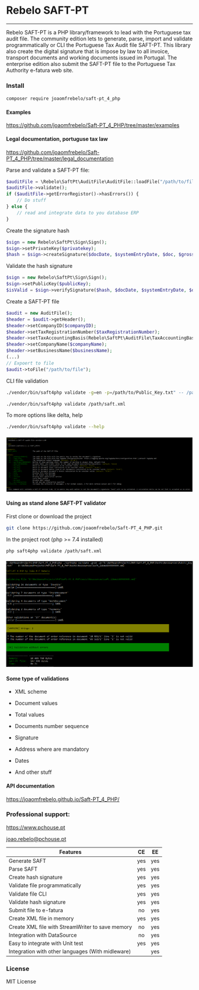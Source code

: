 # Rebelo SAFT-PT

---

Rebelo SAFT-PT is a PHP library/framework to lead with the Portuguese tax audit file. The community edition lets to generate, parse, import and validate programmatically or CLI the Portuguese Tax Audit file SAFT-PT.  This library also create the digital signature that is impose by law to all invoice, transport documents and working documents issued im Portugal.
The enterprise edition also submit the SAFT-PT file to the Portuguese Tax Authority e-fatura web site.

### Install

```bash
composer require joaomfrebelo/saft-pt_4_php
```

#### Examples

https://github.com/joaomfrebelo/Saft-PT_4_PHP/tree/master/examples

#### Legal documentation, portuguse tax law

https://github.com/joaomfrebelo/Saft-PT_4_PHP/tree/master/legal_documentation

Parse and validate a SAFT-PT file:

```php
$auditFile = \Rebelo\SaftPt\AuditFile\AuditFile::loadFile("/path/to/file");
$auditFile->validate();
if ($auditFile->getErrorRegistor()->hasErrors()) {
    // Do stuff
} else {
    // read and integrate data to you database ERP
}
```

Create the signature hash

```php
$sign = new Rebelo\SaftPt\Sign\Sign();
$sign->setPrivateKey($privatekey);
$hash = $sign->createSignature($docDate, $systemEntryDate, $doc, $grossTotal, $lastHash);
```

Validate the hash signature

```php
$sign = new Rebelo\SaftPt\Sign\Sign();
$sign->setPublicKey($publicKey);
$isValid = $sign->verifySignature($hash, $docDate, $systemEntryDate, $doc, $grossTotal, $lastHash);
```

Create a SAFT-PT file

```php
$audit = new AuditFile();
$header = $audit->getHeader();
$header->setCompanyID($companyID);
$header->setTaxRegistrationNumber($taxRegistrationNumber);
$header->setTaxAccountingBasis(Rebelo\SaftPt\AuditFile\TaxAccountingBasis::FACTURACAO());
$header->setCompanyName($companyName);
$header->setBusinessName($businessName);
(...)
// Expoert to file
$audit->toFile("/path/to/file");
```

CLI file validation

```bash
./vendor/bin/saft4php validate -g=en -p=/path/to/Public_Key.txt" -- /path/saft.xml
```

```bash
./vendor/bin/saft4php validate /path/saft.xml
```

To more options like delta, help

```bash
./vendor/bin/saft4php validate --help
```

#### ![](img/help.png)

#### Using as stand alone SAFT-PT validator

First clone or download the project

```bash
git clone https://github.com/joaomfrebelo/Saft-PT_4_PHP.git
```

In the project root (php  >= 7.4 installed)

```bash
php saft4php validate /path/saft.xml
```

#### ![](img/validation.png)

#### Some type of validations

- XML scheme

- Document values

- Total values

- Documents number sequence

- Signature

- Address where are mandatory

- Dates

- And other stuff

#### API documentation

https://joaomfrebelo.github.io/Saft-PT_4_PHP/

### Professional support:

https://www.pchouse.pt

joao.rebelo@pchouse.pt

| Features                                          | CE  | EE  |
|---------------------------------------------------|:---:|:---:|
| Generate SAFT                                     | yes | yes |
| Parse SAFT                                        | yes | yes |
| Create hash signature                             | yes | yes |
| Validate file programmatically                 | yes | yes |
| Validate file CLI                                 | yes | yes |
| Validate hash signature                           | yes | yes |
| Submit file to e-fatura                           | no  | yes |
| Create XML file in memory                         | yes | yes |
| Create XML file with StreamWriter to save memory  | no  | yes |
| Integration with DataSource                       | no  | yes |
| Easy to integrate with Unit test                  | yes | yes |
| Integration with other languages (With midleware) |     | yes |

### License

MIT License
